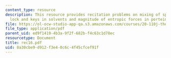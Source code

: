 ```yaml
---
content_type: resource
description: This resource provides recitation problems on mixing of species, molecular
  lock and keys in solvents and magnitude of entropic forces in porteins.
file: https://ol-ocw-studio-app-qa.s3.amazonaws.com/courses/20-110j-thermodynamics-of-biomolecular-systems-fall-2005/8a30cbe9d912f3e40c6c4f45cfcef91f_rec16.pdf
file_type: application/pdf
parent_uid: ed9f1419-4b3a-9f2f-682b-f4c63c1d78ec
resourcetype: Document
title: rec16.pdf
uid: 8a30cbe9-d912-f3e4-0c6c-4f45cfcef91f
---
```

